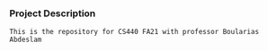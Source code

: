 ### Project Description

```
This is the repository for CS440 FA21 with professor Boularias Abdeslam
```
